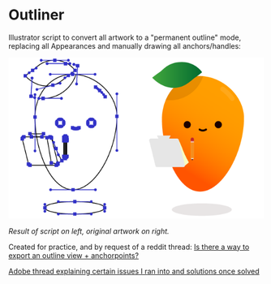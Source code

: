 # Outliner

Illustrator script to convert all artwork to a "permanent outline" mode, replacing all Appearances and manually drawing all anchors/handles:

![](./example.png)

_Result of script on left, original artwork on right._

Created for practice, and by request of a reddit thread: [Is there a way to export an outline view + anchorpoints?](https://www.reddit.com/r/AdobeIllustrator/comments/e0nh4m/is_there_a_way_to_export_an_outline_view/)

[Adobe thread explaining certain issues I ran into and solutions once solved](https://community.adobe.com/t5/illustrator/practice-script-to-convert-art-to-quot-permanent-outlines-quot-drawing-anchors-and-handles-what-s/td-p/10759175)
